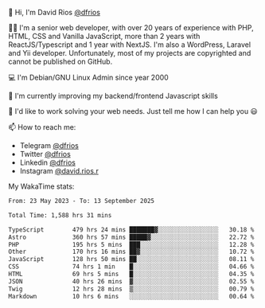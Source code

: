 👋 Hi, I'm David Rios [@dfrios](https://github.com/dfrios)

👨‍💻 I'm a senior web developer, with over 20 years of experience with PHP, HTML, CSS and Vanilla JavaScript, more than 2 years with ReactJS/Typescript and 1 year with NextJS. I'm also a WordPress, Laravel and Yii developer. Unfortunately, most of my projects are copyrighted and cannot be published on GitHub.

💻 I'm Debian/GNU Linux Admin since year 2000

🌱 I'm currently improving my backend/frontend Javascript skills

💞️ I'd like to work solving your web needs. Just tell me how I can help you 😃

📫 How to reach me:
* Telegram [@dfrios](https://t.me/dfrios)
* Twitter [@dfrios](https://twitter.com/dfrios)
* Linkedin [@dfrios](https://linkedin.com/in/dfrios)
* Instagram [@david.rios.r](https://instagram.com/david.rios.r)



My WakaTime stats:
<!--START_SECTION:waka-->

```txt
From: 23 May 2023 - To: 13 September 2025

Total Time: 1,588 hrs 31 mins

TypeScript        479 hrs 24 mins ███████▓░░░░░░░░░░░░░░░░░   30.18 %
Astro             360 hrs 57 mins █████▓░░░░░░░░░░░░░░░░░░░   22.72 %
PHP               195 hrs 5 mins  ███░░░░░░░░░░░░░░░░░░░░░░   12.28 %
Other             170 hrs 16 mins ██▓░░░░░░░░░░░░░░░░░░░░░░   10.72 %
JavaScript        128 hrs 50 mins ██░░░░░░░░░░░░░░░░░░░░░░░   08.11 %
CSS               74 hrs 1 min    █░░░░░░░░░░░░░░░░░░░░░░░░   04.66 %
HTML              69 hrs 5 mins   █░░░░░░░░░░░░░░░░░░░░░░░░   04.35 %
JSON              40 hrs 26 mins  ▓░░░░░░░░░░░░░░░░░░░░░░░░   02.55 %
Twig              12 hrs 28 mins  ▒░░░░░░░░░░░░░░░░░░░░░░░░   00.79 %
Markdown          10 hrs 6 mins   ░░░░░░░░░░░░░░░░░░░░░░░░░   00.64 %
```

<!--END_SECTION:waka-->
